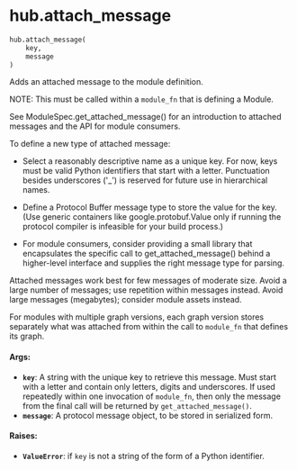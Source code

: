 <div itemscope itemtype="http://developers.google.com/ReferenceObject">
<meta itemprop="name" content="hub.attach_message" />
<meta itemprop="path" content="Stable" />
</div>

# hub.attach_message

``` python
hub.attach_message(
    key,
    message
)
```

Adds an attached message to the module definition.

NOTE: This must be called within a `module_fn` that is defining a Module.

See ModuleSpec.get_attached_message() for an introduction to attached messages
and the API for module consumers.

To define a new type of attached message:

  * Select a reasonably descriptive name as a unique key. For now, keys must
    be valid Python identifiers that start with a letter. Punctuation besides
    underscores ('_') is reserved for future use in hierarchical names.

  * Define a Protocol Buffer message type to store the value for the key.
    (Use generic containers like google.protobuf.Value only if running
    the protocol compiler is infeasible for your build process.)

  * For module consumers, consider providing a small library that encapsulates
    the specific call to get_attached_message() behind a higher-level
    interface and supplies the right message type for parsing.

Attached messages work best for few messages of moderate size.
Avoid a large number of messages; use repetition within messages instead.
Avoid large messages (megabytes); consider module assets instead.

For modules with multiple graph versions, each graph version stores separately
what was attached from within the call to `module_fn` that defines its graph.

#### Args:

* <b>`key`</b>: A string with the unique key to retrieve this message. Must start
    with a letter and contain only letters, digits and underscores. If used
    repeatedly within one invocation of `module_fn`, then only the message
    from the final call will be returned by `get_attached_message()`.
* <b>`message`</b>: A protocol message object, to be stored in serialized form.


#### Raises:

* <b>`ValueError`</b>: if `key` is not a string of the form of a Python identifier.